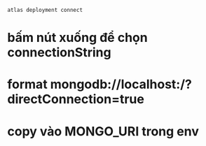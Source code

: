 ```
atlas deployment connect 
```
<!-- Nếu không có connectionString thì cần mở docker -->
# bấm nút xuống để chọn connectionString
# format mongodb://localhost:<port>/?directConnection=true
# copy vào MONGO_URI trong env
